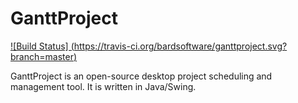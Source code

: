 GanttProject
============
[![Build Status] (https://travis-ci.org/bardsoftware/ganttproject.svg?branch=master)](https://travis-ci.org/bardsoftware/ganttproject)

GanttProject is an open-source desktop project scheduling and management tool. It is written in Java/Swing.

